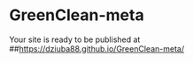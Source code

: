 # GreenClean-meta
Your site is ready to be published at 
##https://dziuba88.github.io/GreenClean-meta/
